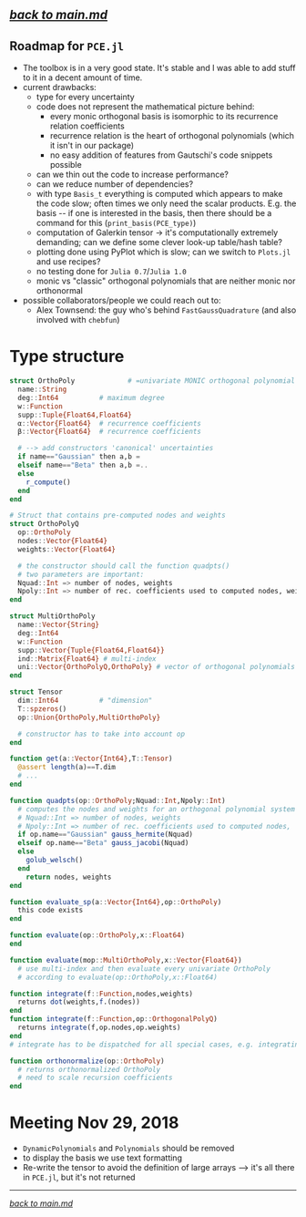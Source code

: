 [_back to main.md_](../main.md)
---
## Roadmap for ``PCE.jl``
- The toolbox is in a very good state. It's stable and I was able to add stuff to it in a decent amount of time.
- current drawbacks:
  - type for every uncertainty
  - code does not represent the mathematical picture behind:
    - every monic orthogonal basis is isomorphic to its recurrence relation coefficients
    - recurrence relation is the heart of orthogonal polynomials (which it isn't in our package)
    - no easy addition of features from Gautschi's code snippets possible
  - can we thin out the code to increase performance?
  - can we reduce number of dependencies?
  - with type ``Basis_t`` everything is computed which appears to make the code slow; often times we only need the scalar products. E.g. the basis -- if one is interested in the basis, then there should be a command for this (``print_basis(PCE_type)``)
  - computation of Galerkin tensor → it's computationally extremely demanding; can we define some clever look-up table/hash table?
  - plotting done using PyPlot which is slow; can we switch to ``Plots.jl`` and use recipes?
  - no testing done for ``Julia 0.7``/``Julia 1.0``
  - monic vs "classic" orthogonal polynomials that are neither monic nor orthonormal
- possible collaborators/people we could reach out to:
  - Alex Townsend: the guy who's behind ``FastGaussQuadrature`` (and also involved with ``chebfun``)

# Type structure
  ```julia
  struct OrthoPoly             # =univariate MONIC orthogonal polynomial
    name::String
    deg::Int64          # maximum degree
    w::Function
    supp::Tuple{Float64,Float64}
    α::Vector{Float64}  # recurrence coefficients
    β::Vector{Float64}  # recurrence coefficients

    # --> add constructors 'canonical' uncertainties
    if name=="Gaussian" then a,b =
    elseif name=="Beta" then a,b =..
    else
      r_compute()
    end
  end

  # Struct that contains pre-computed nodes and weights
  struct OrthoPolyQ
    op::OrthoPoly
    nodes::Vector{Float64}
    weights::Vector{Float64}

    # the constructor should call the function quadpts()
    # two parameters are important:
    Nquad::Int => number of nodes, weights
    Npoly::Int => number of rec. coefficients used to computed nodes, weights
  end

  struct MultiOrthoPoly
    name::Vector{String}
    deg::Int64
    w::Function
    supp::Vector{Tuple{Float64,Float64}}
    ind::Matrix{Float64} # multi-index
    uni::Vector{OrthoPolyQ,OrthoPoly} # vector of orthogonal polynomials
  end

  struct Tensor
    dim::Int64          # "dimension"
    T::spzeros()
    op::Union{OrthoPoly,MultiOrthoPoly}

    # constructor has to take into account op
  end

  function get(a::Vector{Int64},T::Tensor)
    @assert length(a)==T.dim
    # ...
  end

  function quadpts(op::OrthoPoly;Nquad::Int,Npoly::Int)
    # computes the nodes and weights for an orthogonal polynomial system
    # Nquad::Int => number of nodes, weights
    # Npoly::Int => number of rec. coefficients used to computed nodes,
    if op.name=="Gaussian" gauss_hermite(Nquad)
    elseif op.name=="Beta" gauss_jacobi(Nquad)
    else
      golub_welsch()
    end
      return nodes, weights
  end

  function evaluate_sp(a::Vector{Int64},op::OrthoPoly)
    this code exists
  end

  function evaluate(op::OrthoPoly,x::Float64)
  end

  function evaluate(mop::MultiOrthoPoly,x::Vector{Float64})
    # use multi-index and then evaluate every univariate OrthoPoly
    # according to evaluate(op::OrthoPoly,x::Float64)

  function integrate(f::Function,nodes,weights)
    returns dot(weights,f.(nodes))
  end
  function integrate(f::Function,op::OrthogonalPolyQ)
    returns integrate(f,op.nodes,op.weights)
  end
  # integrate has to be dispatched for all special cases, e.g. integrating basis polynomials for Hermites and so on...

  function orthonormalize(op::OrthoPoly)
    # returns orthonormalized OrthoPoly
    # need to scale recursion coefficients
  end

  ```

# Meeting Nov 29, 2018
- ``DynamicPolynomials`` and ``Polynomials`` should be removed
- to display the basis we use text formatting
- Re-write the tensor to avoid the definition of large arrays --> it's all there in ``PCE.jl``, but it's not returned

---
[_back to main.md_](../main.md)
